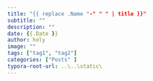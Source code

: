 ```yaml
---
title: "{{ replace .Name "-" " " | title }}"
subtitle: ""
description: ""
date: {{.Date }}
author: holy
image: ""
tags: ["tag1", "tag2"]
categories: ["Posts" ]
typora-root-url: ..\..\static\
---
```


